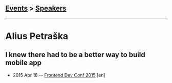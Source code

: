 ## [Events](../README.md) > [Speakers](../speakers.md)
---

# Alius Petraška

## I knew there had to be a better way to build mobile app
- 2015 Apr 18 -- [Frontend Dev Conf 2015](https://www.youtube.com/watch?v=87SHfeyrWcY) [en]   
